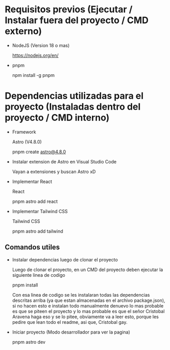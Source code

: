 # Requisitos previos (Ejecutar / Instalar fuera del proyecto / CMD externo)

- NodeJS (Version 18 o mas)
  
  https://nodejs.org/en/

- pnpm

  npm install -g pnpm

# Dependencias utilizadas para el proyecto (Instaladas dentro del proyecto / CMD interno)

- Framework

  Astro (V4.8.0)

  pnpm create astro@4.8.0

- Instalar extension de Astro en Visual Studio Code

  Vayan a extensiones y buscan Astro xD

- Implementar React

  React

  pnpm astro add react

- Implementar Tailwind CSS

  Tailwind CSS

  pnpm astro add tailwind

## Comandos utiles

- Instalar dependencias luego de clonar el proyecto

  Luego de clonar el proyecto, en un CMD del proyecto deben ejecutar la siguiente linea de codigo

  pnpm install

  Con esa linea de codigo se les instalaran todas las dependencias descritas arriba (ya que estan almacenadas en el archivo package.json), si no hacen esto e instalan todo manualmente denuevo lo mas probable es que se piteen el proyecto y lo mas probable es que el   señor Cristobal Aravena haga eso y se lo pitee, obviamente va a leer esto, porque les pedire que lean todo el readme, asi que, Cristobal gay. 

- Iniciar proyecto (Modo desarrollador para ver la pagina)

  pnpm astro dev
